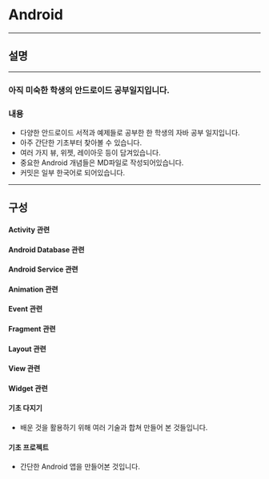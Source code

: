 # Android
------------
## 설명
---------
### 아직 미숙한 학생의 안드로이드 공부일지입니다. 
### 내용
* 다양한 안드로이드 서적과 예제들로 공부한 한 학생의 자바 공부 일지입니다.
* 아주 간단한 기초부터 찾아볼 수 있습니다.
* 여러 가지 뷰, 위젯, 레이아웃 등이 담겨있습니다.
* 중요한 Android 개념들은 MD파일로 작성되어있습니다.
* 커밋은 일부 한국어로 되어있습니다. 
--------
## 구성
#### Activity 관련
#### Android Database 관련
#### Android Service 관련
#### Animation 관련
#### Event 관련
#### Fragment 관련
#### Layout 관련
#### View 관련
#### Widget 관련
#### 기초 다지기
* 배운 것을 활용하기 위해 여러 기술과 합쳐 만들어 본 것들입니다.
#### 기초 프로젝트
* 간단한 Android 앱을 만들어본 것입니다.